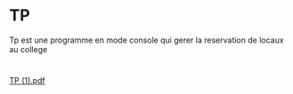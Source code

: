 # TP
Tp est une programme en mode console qui gerer la reservation de locaux au college
#
[TP (1).pdf](https://github.com/mgracnazareno/TP/files/11620259/TP.1.pdf)


